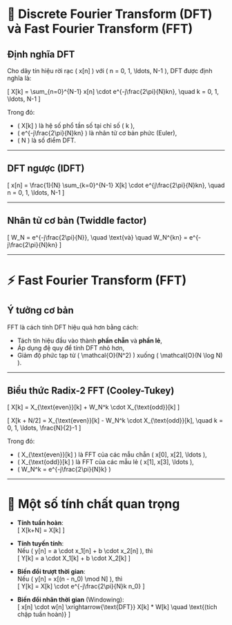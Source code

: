 # 📘 Discrete Fourier Transform (DFT) và Fast Fourier Transform (FFT)

## Định nghĩa DFT

Cho dãy tín hiệu rời rạc \( x[n] \) với \( n = 0, 1, \ldots, N-1 \), DFT được định nghĩa là:

\[
X[k] = \sum_{n=0}^{N-1} x[n] \cdot e^{-j\frac{2\pi}{N}kn}, \quad k = 0, 1, \ldots, N-1
\]

Trong đó:
- \( X[k] \) là hệ số phổ tần số tại chỉ số \( k \),
- \( e^{-j\frac{2\pi}{N}kn} \) là nhân tử cơ bản phức (Euler),
- \( N \) là số điểm DFT.

---

## DFT ngược (IDFT)

\[
x[n] = \frac{1}{N} \sum_{k=0}^{N-1} X[k] \cdot e^{j\frac{2\pi}{N}kn}, \quad n = 0, 1, \ldots, N-1
\]

---

## Nhân tử cơ bản (Twiddle factor)

\[
W_N = e^{-j\frac{2\pi}{N}}, \quad \text{và} \quad W_N^{kn} = e^{-j\frac{2\pi}{N}kn}
\]

---

# ⚡ Fast Fourier Transform (FFT)

## Ý tưởng cơ bản

FFT là cách tính DFT hiệu quả hơn bằng cách:
- Tách tín hiệu đầu vào thành **phần chẵn** và **phần lẻ**,
- Áp dụng đệ quy để tính DFT nhỏ hơn,
- Giảm độ phức tạp từ \( \mathcal{O}(N^2) \) xuống \( \mathcal{O}(N \log N) \).

---

## Biểu thức Radix-2 FFT (Cooley-Tukey)

\[
X[k] = X_{\text{even}}[k] + W_N^k \cdot X_{\text{odd}}[k]
\]

\[
X[k + N/2] = X_{\text{even}}[k] - W_N^k \cdot X_{\text{odd}}[k], \quad k = 0, 1, \ldots, \frac{N}{2}-1
\]

Trong đó:
- \( X_{\text{even}}[k] \) là FFT của các mẫu chẵn \( x[0], x[2], \ldots \),
- \( X_{\text{odd}}[k] \) là FFT của các mẫu lẻ \( x[1], x[3], \ldots \),
- \( W_N^k = e^{-j\frac{2\pi}{N}k} \)

---

# 🧠 Một số tính chất quan trọng

- **Tính tuần hoàn**:  
  \[
  X[k+N] = X[k]
  \]

- **Tính tuyến tính**:  
  Nếu \( y[n] = a \cdot x_1[n] + b \cdot x_2[n] \), thì  
  \[
  Y[k] = a \cdot X_1[k] + b \cdot X_2[k]
  \]

- **Biến đổi trượt thời gian**:  
  Nếu \( y[n] = x[(n - n_0) \mod N] \), thì  
  \[
  Y[k] = X[k] \cdot e^{-j\frac{2\pi}{N}k n_0}
  \]

- **Biến đổi nhân thời gian** (Windowing):  
  \[
  x[n] \cdot w[n] \xrightarrow{\text{DFT}} X[k] * W[k] \quad \text{(tích chập tuần hoàn)}
  \]
